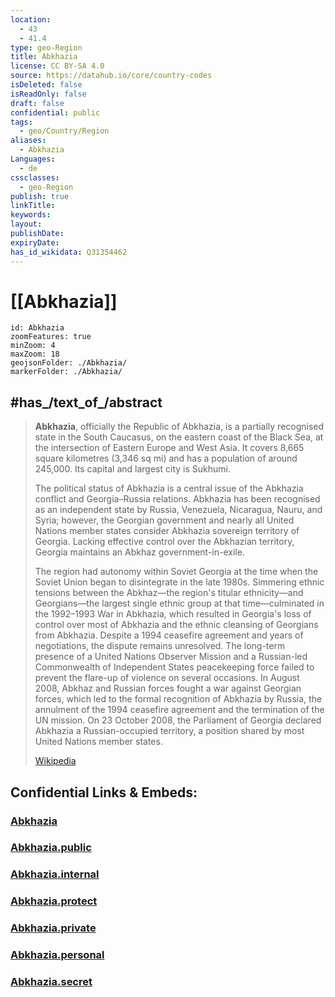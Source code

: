 ```yaml
---
location:
  - 43
  - 41.4
type: geo-Region
title: Abkhazia
license: CC BY-SA 4.0
source: https://datahub.io/core/country-codes
isDeleted: false
isReadOnly: false
draft: false
confidential: public
tags:
  - geo/Country/Region
aliases:
  - Abkhazia
Languages:
  - de
cssclasses:
  - geo-Region
publish: true
linkTitle: 
keywords: 
layout: 
publishDate: 
expiryDate: 
has_id_wikidata: Q31354462
---
```


# [[Abkhazia]] 

```leaflet
id: Abkhazia
zoomFeatures: true 
minZoom: 4 
maxZoom: 18
geojsonFolder: ./Abkhazia/
markerFolder: ./Abkhazia/
```


## #has_/text_of_/abstract 

> **Abkhazia**, officially the Republic of Abkhazia, is a partially recognised state in the South Caucasus, on the eastern coast of the Black Sea, at the intersection of Eastern Europe and West Asia. It covers 8,665 square kilometres (3,346 sq mi) and has a population of around 245,000. Its capital and largest city is Sukhumi.
>
> The political status of Abkhazia is a central issue of the Abkhazia conflict and Georgia–Russia relations. Abkhazia has been recognised as an independent state by Russia, Venezuela, Nicaragua, Nauru, and Syria; however, the Georgian government and nearly all United Nations member states consider Abkhazia sovereign territory of Georgia. Lacking effective control over the Abkhazian territory, Georgia maintains an Abkhaz government-in-exile.
>
> The region had autonomy within Soviet Georgia at the time when the Soviet Union began to disintegrate in the late 1980s. Simmering ethnic tensions between the Abkhaz—the region's titular ethnicity—and Georgians—the largest single ethnic group at that time—culminated in the 1992–1993 War in Abkhazia, which resulted in Georgia's loss of control over most of Abkhazia and the ethnic cleansing of Georgians from Abkhazia. Despite a 1994 ceasefire agreement and years of negotiations, the dispute remains unresolved. The long-term presence of a United Nations Observer Mission and a Russian-led Commonwealth of Independent States peacekeeping force failed to prevent the flare-up of violence on several occasions. In August 2008, Abkhaz and Russian forces fought a war against Georgian forces, which led to the formal recognition of Abkhazia by Russia, the annulment of the 1994 ceasefire agreement and the termination of the UN mission. On 23 October 2008, the Parliament of Georgia declared Abkhazia a Russian-occupied territory, a position shared by most United Nations member states.
>
> [Wikipedia](https://en.wikipedia.org/wiki/Abkhazia) 


## Confidential Links & Embeds: 

### [Abkhazia](/_Standards/Earth/Continent/Europe/Europe~East/Georgia,Europe/Regions~Georgia/Abkhazia.md) 

### [Abkhazia.public](/_public/Earth/Continent/Europe/Europe~East/Georgia,Europe/Regions~Georgia/Abkhazia.public.md) 

### [Abkhazia.internal](/_internal/Earth/Continent/Europe/Europe~East/Georgia,Europe/Regions~Georgia/Abkhazia.internal.md) 

### [Abkhazia.protect](/_protect/Earth/Continent/Europe/Europe~East/Georgia,Europe/Regions~Georgia/Abkhazia.protect.md) 

### [Abkhazia.private](/_private/Earth/Continent/Europe/Europe~East/Georgia,Europe/Regions~Georgia/Abkhazia.private.md) 

### [Abkhazia.personal](/_personal/Earth/Continent/Europe/Europe~East/Georgia,Europe/Regions~Georgia/Abkhazia.personal.md) 

### [Abkhazia.secret](/_secret/Earth/Continent/Europe/Europe~East/Georgia,Europe/Regions~Georgia/Abkhazia.secret.md)

